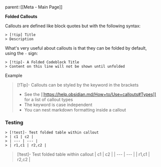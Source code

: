 parent::[[Meta - Main Page]]

**Folded Callouts**

Callouts are defined like block quotes but with the following syntax:
```
> [!tip] Title
> Description
```

What's very useful about callouts is that they can be folded by default, using the `-` sign:
```
> [!tip]- A Folded Codeblock Title
> Content on this line will not be shown until unfolded
```

Example
> [!Tip]- Callouts can be styled by the keyword in the brackets
> - See the [[https://help.obsidian.md/How+to/Use+callouts#Types]] for a list of callout types
> - The keyword is case independent
> - You can nest markdown formatting inside a callout



### Testing

```
> [!test]- Test folded table within callout
> | c1 | c2 |
> | --- | --- | 
> | r1,c1 | r2,c2 |
```

> [!test]- Test folded table within callout
| c1 | c2 |
| --- | --- | 
| r1,c1 | r2,c2 |
